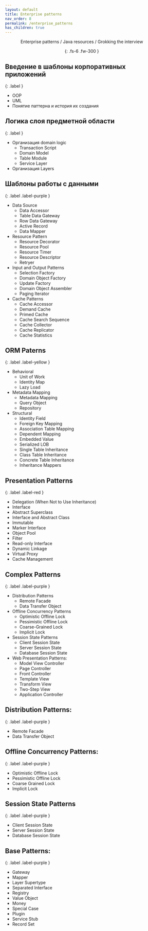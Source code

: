 ```yaml
---
layout: default
title: Enterprise patterns
nav_order: 8
permalink: /enterprise_patterns
has_children: true
---
```

<div align="center" markdown="1">
Enterprise patterns / Java resources / Grokking the interview

{: .fs-6 .fw-300 }
</div>

## Введение в шаблоны корпоративных приложений
{: .label }
*  OOP
*  UML
*  Понятие паттерна и история их создания

## Логика слоя предметной области
{: .label }

* Организация domain logic
  * Transaction Script
  * Domain Model
  * Table Module 
  * Service Layer
* Организация Layers

## Шаблоны работы с данными
{: .label .label-purple }

* Data Source
  * Data Accessor
  * Table Data Gateway
  * Row Data Gateway
  * Active Record
  * Data Mapper
* Resource Pattern
  * Resource Decorator
  * Resource Pool
  * Resource Timer
  * Resource Descriptor
  * Retryer
* Input and Output Patterns
  * Selection Factory
  * Domain Object Factory
  * Update Factory
  * Domain Object Assembler
  * Paging Iterator
* Cache Patterns
  * Cache Accessor
  * Demand Cache
  * Primed Cache
  * Cache Search Sequence
  * Cache Collector
  * Cache Replicator
  * Cache Statistics
  
## ORM Paterns
{: .label .label-yellow }

* Behavioral
  * Unit of Work
  * Identity Map
  * Lazy Load
* Metadata Mapping
  * Metadata Mapping
  * Query Object
  * Repository
* Structural
  * Identity Field
  * Foreign Key Mapping
  * Association Table Mapping
  * Dependent Mapping
  * Embedded Value
  * Serialized LOB
  * Single Table Inheritance
  * Class Table Inheritance
  * Concrete Table Inheritance
  * Inheritance Mappers
  
##  Presentation Patterns
{: .label .label-red }

* Delegation (When Not to Use Inheritance)
* Interface
* Abstract Superclass
* Interface and Abstract Class
* Immutable
* Marker Interface
* Object Pool
* Filter
* Read-only Interface
* Dynamic Linkage
* Virtual Proxy
* Cache Management

## Complex Patterns
{: .label .label-purple }

* Distribution Patterns
  * Remote Facade
  * Data Transfer Object
* Offline Concurrency Patterns
  * Optimistic Offline Lock
  * Pessimistic Offline Lock
  * Coarse-Grained Lock
  * Implicit Lock
* Session State Patterns
  * Client Session State
  * Server Session State
  * Database Session State
* Web Presentation Patterns:
  * Model View Controller
  * Page Controller
  * Front Controller
  * Template View
  * Transform View
  * Two-Step View
  * Application Controller

## Distribution Patterns:
{: .label .label-purple }

* Remote Facade
* Data Transfer Object

## Offline Concurrency Patterns:
{: .label .label-purple }

* Optimistic Offline Lock
* Pessimistic Offline Lock
* Coarse Grained Lock
* Implicit Lock

## Session State Patterns
{: .label .label-purple }

* Client Session State
* Server Session State
* Database Session State

## Base Patterns:
{: .label .label-purple }

* Gateway
* Mapper
* Layer Supertype
* Separated Interface
* Registry
* Value Object
* Money
* Special Case
* Plugin
* Service Stub
* Record Set






